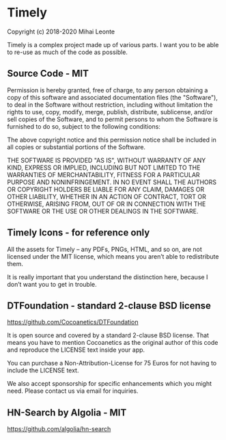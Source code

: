 # Timely

Copyright (c) 2018-2020 Mihai Leonte

Timely is a complex project made up of various parts. I want you to be able to re-use as much of the code as possible.

## Source Code - MIT

Permission is hereby granted, free of charge, to any person obtaining a copy of this software and associated documentation files (the "Software"), to deal in the Software without restriction, including without limitation the rights to use, copy, modify, merge, publish, distribute, sublicense, and/or sell copies of the Software, and to permit persons to whom the Software is furnished to do so, subject to the following conditions:

The above copyright notice and this permission notice shall be included in all copies or substantial portions of the Software.

THE SOFTWARE IS PROVIDED "AS IS", WITHOUT WARRANTY OF ANY KIND, EXPRESS OR IMPLIED, INCLUDING BUT NOT LIMITED TO THE WARRANTIES OF MERCHANTABILITY, FITNESS FOR A PARTICULAR PURPOSE AND NONINFRINGEMENT. IN NO EVENT SHALL THE AUTHORS OR COPYRIGHT HOLDERS BE LIABLE FOR ANY CLAIM, DAMAGES OR OTHER LIABILITY, WHETHER IN AN ACTION OF CONTRACT, TORT OR OTHERWISE, ARISING FROM, OUT OF OR IN CONNECTION WITH THE SOFTWARE OR THE USE OR OTHER DEALINGS IN THE SOFTWARE.

## Timely Icons - for reference only

All the assets for Timely – any PDFs, PNGs, HTML, and so on, are not licensed under the MIT license, which means you aren’t able to redistribute them.

It is really important that you understand the distinction here, because I don’t want you to get in trouble.

## DTFoundation - standard 2-clause BSD license
https://github.com/Cocoanetics/DTFoundation

It is open source and covered by a standard 2-clause BSD license. That means you have to mention Cocoanetics as the original author of this code and reproduce the LICENSE text inside your app.

You can purchase a Non-Attribution-License for 75 Euros for not having to include the LICENSE text.

We also accept sponsorship for specific enhancements which you might need. Please contact us via email for inquiries.

## HN-Search by Algolia - MIT
https://github.com/algolia/hn-search